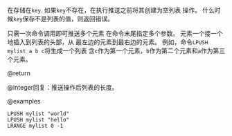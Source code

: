 在存储在`key`.
如果`key`不存在，在执行推送之前将其创建为空列表
操作。
什么时候`key`保存不是列表的值，则返回错误。

只需一次命令调用即可推送多个元素
在命令末尾指定多个参数。
元素一个接一个地插入到列表的头部，从
最左边的元素到最右边的元素。
例如，命令`LPUSH mylist a b c`将生成一个列表
含`c`作为第一个元素，`b`作为第二个元素和`a`作为第三个元素。

@return

@integer回复：推送操作后列表的长度。

@examples

```cli
LPUSH mylist "world"
LPUSH mylist "hello"
LRANGE mylist 0 -1
```
